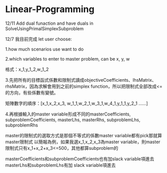 # Linear-Programming
12/11
Add dual funaction and have duals in SolveUsingPrimalSimplexSubproblem




12/7
我目前完成
let user choose:

1.how much scenarios use want to do

2.which variables to enter to master problem, can be x, y, w

格式：x_1,y_1_2,w_1_2

3.先把所有的目標函式係數和限制式讀成objectiveCoefficients、lhsMatrix、rhsMatrix，因為求解會用到之前的simplex function，所以把限制式全部改成<=的方向，有些係數有變號。

矩陣數字的順序：[x_1,x_2,x_3, w_1_1,w_2_1,w_3_1,w_4_1,y_1_1,y_2_1 ......]


4.再根據輸入的master variable形成不同的masterCoefficients, subproblemCoefficients, masterLhs, masterRhs, subproblemLhs, subproblemRhs

master的限制式的選取方式是那個不等式的係數master variable都有pick那就算master限制式
以簡報為例，如果我選x_1,x_2,x_3為master variable，則master限制式只有x_1+x_2+x_3<=500，其他都算subproblem的

masterCoefficients和subproblemCoefficients也有加slack variable項進去
masterLhs和subproblemLhs有加 slack variable項進去